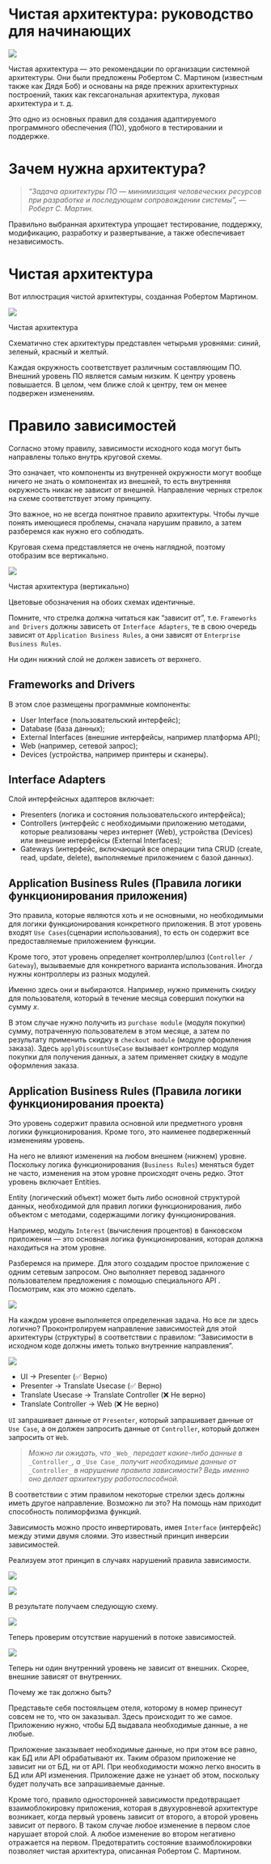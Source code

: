 # Чистая архитектура: руководство для начинающих

![](https://miro.medium.com/max/700/1*E7HiX3MZKL4U-73Z7JLZdA.png)

Чистая архитектура — это рекомендации по организации системной архитектуры. Они были предложены Робертом С. Мартином (известным также как Дядя Боб) и основаны на ряде прежних архитектурных построений, таких как гексагональная архитектура, луковая архитектура и т. д.

Это одно из основных правил для создания адаптируемого программного обеспечения (ПО), удобного в тестировании и поддержке.

**Зачем нужна архитектура?**
============================

> _“Задача архитектуры ПО — минимизация человеческих ресурсов при разработке и последующем сопровождении системы”, — Роберт С. Мартин._

Правильно выбранная архитектура упрощает тестирование, поддержку, модификацию, разработку и развертывание, а также обеспечивает независимость.

**Чистая архитектура**
======================

Вот иллюстрация чистой архитектуры, созданная Робертом Мартином.

![](https://miro.medium.com/max/700/0*5qiQ0O4N2JIfTCGp.png)

Чистая архитектура

Схематично стек архитектуры представлен четырьмя уровнями: синий, зеленый, красный и желтый.

Каждая окружность соответствует различным составляющим ПО. Внешний уровень ПО является самым низким. К центру уровень повышается. В целом, чем ближе слой к центру, тем он менее подвержен изменениям.

**Правило зависимостей**
========================

Согласно этому правилу, зависимости исходного кода могут быть направлены только внутрь круговой схемы.

Это означает, что компоненты из внутренней окружности могут вообще ничего не знать о компонентах из внешней, то есть внутренняя окружность никак не зависит от внешней. Направление черных стрелок на схеме соответствует этому принципу.

Это важное, но не всегда понятное правило архитектуры. Чтобы лучше понять имеющиеся проблемы, сначала нарушим правило, а затем разберемся как нужно его соблюдать.

Круговая схема представляется не очень наглядной, поэтому отобразим все вертикально.

![](https://miro.medium.com/max/199/0*K4xFo_o5MNgjcWzA.png)

Чистая архитектура (вертикально)

Цветовые обозначения на обоих схемах идентичные.

Помните, что стрелка должна читаться как “зависит от”, т.е. `Frameworks and Drivers` должны зависеть от `Interface Adapters`, те в свою очередь зависят от `Application Business Rules`, а они зависят от `Enterprise Business Rules`.

Ни один нижний слой не должен зависеть от верхнего.

**Frameworks and Drivers**
--------------------------

В этом слое размещены программные компоненты:

*   User Interface (пользовательский интерфейс);
*   Database (база данных);
*   External Interfaces (внешние интерфейсы, например платформа API);
*   Web (например, сетевой запрос);
*   Devices (устройства, например принтеры и сканеры).

**Interface Adapters**
----------------------

Слой интерфейсных адаптеров включает:

*   Presenters (логика и состояния пользовательского интерфейса);
*   Controllers (интерфейс с необходимыми приложению методами, которые реализованы через интернет (Web), устройства (Devices) или внешние интерфейсы (External Interfaces);
*   Gateways (интерфейс, включающий все операции типа CRUD (create, read, update, delete), выполняемые приложением с базой данных).

**Application Business Rules (Правила логики функционирования приложения)**
---------------------------------------------------------------------------

Это правила, которые являются хоть и не основными, но необходимыми для логики функционирования конкретного приложения. В этот уровень входят `Use Cases`(сценарии использования), то есть он содержит все предоставляемые приложением функции.

Кроме того, этот уровень определяет контроллер/шлюз (`Controller / Gateway`), вызываемые для конкретного варианта использования. Иногда нужны контроллеры из разных модулей.

Именно здесь они и выбираются. Например, нужно применить скидку для пользователя, который в течение месяца совершил покупки на сумму _x_.

В этом случае нужно получить из `purchase module` (модуля покупки) сумму, потраченную пользователем в этом месяце, а затем по результату применить скидку в `checkout module` (модуле оформления заказа). Здесь `applyDiscountUseCase` вызывает контроллер модуля покупки для получения данных, а затем применяет скидку в модуле оформления заказа.

**Application Business Rules (Правила логики функционирования проекта)**
------------------------------------------------------------------------

Это уровень содержит правила основной или предметного уровня логики функционирования. Кроме того, это наименее подверженный изменениям уровень.

На него не влияют изменения на любом внешнем (нижнем) уровне. Поскольку логика функционирования (`Business Rules`) меняться будет не часто, изменения на этом уровне происходят очень редко. Этот уровень включает Entities.

Entity (логический объект) может быть либо основной структурой данных, необходимой для правил логики функционирования, либо объектом с методами, содержащими логику функционирования.

Например, модуль `Interest` (вычисления процентов) в банковском приложении — это основная логика функционирования, которая должна находиться на этом уровне.

Разберемся на примере. Для этого создадим простое приложение с одним сетевым запросом. Оно выполняет перевод заданного пользователем предложения с помощью специального API . Посмотрим, как это можно сделать.

![](https://miro.medium.com/max/666/0*mS4-a47WBM2vZGcF.png)

На каждом уровне выполняется определенная задача. Но все ли здесь логично? Проконтролируем направление зависимостей для этой архитектуры (структуры) в соответствии с правилом: “Зависимости в исходном коде должны иметь только внутренние направления”.

![](https://miro.medium.com/max/700/0*G_AClgxuNq-e8H4-.png)

*   UI → Presenter (✅ Верно)
*   Presenter → Translate Usecase (✅ Верно)
*   Translate Usecase → Translate Controller (❌ Не верно)
*   Translate Controller → Web (❌ Не верно)

`UI` запрашивает данные от `Presenter`, который запрашивает данные от `Use Case`, а он должен запросить данные от `Controller`, который должен запросить от `Web`.

> _Можно ли ожидать, что_ `_Web_` _передает какие-либо данные в_ `_Controller_`_, а_ `_Use Case_` _получит необходимые данные от_ `_Controller_` _в нарушение правила зависимости? Ведь именно оно делает архитектуру работоспособной._

В соответствии с этим правилом некоторые стрелки здесь должны иметь другое направление. Возможно ли это? На помощь нам приходит способность полиморфизма функций.

Зависимость можно просто инвертировать, имея `Interface` (интерфейс) между этими двумя слоями. Это известный принцип инверсии зависимостей.

Реализуем этот принцип в случаях нарушений правила зависимости.

![](https://miro.medium.com/max/700/0*7KrZwTeT9lPaWh7M.png)

![](https://miro.medium.com/max/700/0*MFI3s61AIInso028.png)

В результате получаем следующую схему.

![](https://miro.medium.com/max/692/0*txXEyXYhgzu1Vbi0.png)

Теперь проверим отсутствие нарушений в потоке зависимостей.

![](https://miro.medium.com/max/700/0*8ulcsmNeCKrfC1G6.png)

Теперь ни один внутренний уровень не зависит от внешних. Скорее, внешние зависят от внутренних.

Почему же так должно быть?

Представьте себя постояльцем отеля, которому в номер принесут совсем не то, что он заказывал. Здесь происходит то же самое. Приложению нужно, чтобы БД выдавала необходимые данные, а не любые.

Приложение заказывает необходимые данные, но при этом все равно, как БД или API обрабатывают их. Таким образом приложение не зависит ни от БД, ни от API. При необходимости можно легко вносить в БД или API изменения. Приложение даже не узнает об этом, поскольку будет получать все запрашиваемые данные.

Кроме того, правило односторонней зависимости предотвращает взаимоблокировку приложения, которая в двухуровневой архитектуре возникает, когда первый уровень зависит от второго, а второй уровень зависит от первого. В таком случае любое изменение в первом слое нарушает второй слой. А любое изменение во втором негативно отражается на первом. Предотвратить состояние взаимоблокировки позволяет чистая архитектура, описанная Робертом С. Мартином.